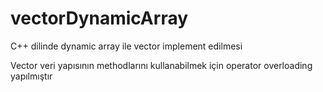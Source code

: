 # vectorDynamicArray
C++ dilinde dynamic array ile vector implement edilmesi

Vector veri yapısının methodlarını kullanabilmek için operator overloading yapılmıştır
